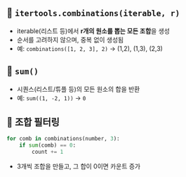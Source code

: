 ## 🔹 `itertools.combinations(iterable, r)`
- iterable(리스트 등)에서 **r개의 원소를 뽑는 모든 조합**을 생성
- 순서를 고려하지 않으며, 중복 없이 생성됨
- 예: `combinations([1, 2, 3], 2)` → (1,2), (1,3), (2,3)

## 🔹 `sum()`
- 시퀀스(리스트/튜플 등)의 모든 원소의 합을 반환
- 예: `sum((1, -2, 1))` → `0`

## 🔹 조합 필터링
```python
for comb in combinations(number, 3):
    if sum(comb) == 0:
        count += 1
```
- 3개씩 조합을 만들고, 그 합이 0이면 카운트 증가
